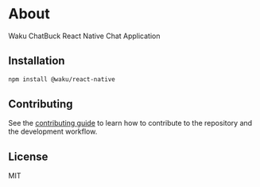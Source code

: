 # About

Waku ChatBuck React Native Chat Application

## Installation

```sh
npm install @waku/react-native
```

## Contributing

See the [contributing guide](CONTRIBUTING.md) to learn how to contribute to the repository and the development workflow.

## License

MIT
